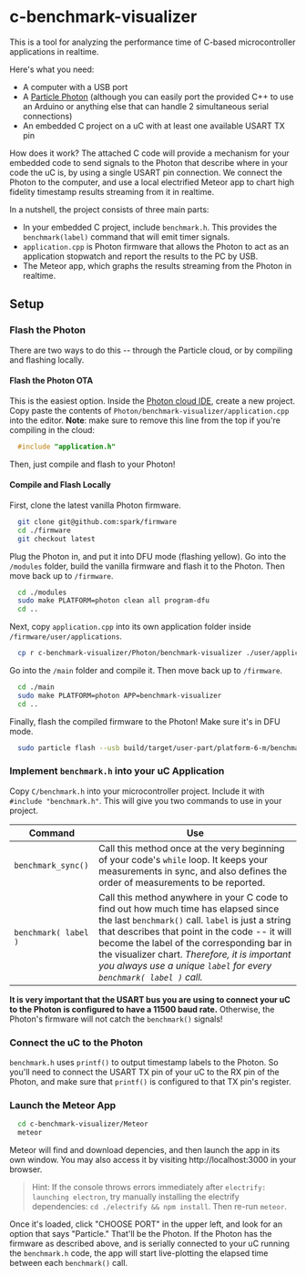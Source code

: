 # c-benchmark-visualizer
This is a tool for analyzing the performance time of C-based microcontroller applications in realtime.

Here's what you need:

*  A computer with a USB port
*  A [Particle Photon](http://particle.io) (although you can easily port the provided C++ to use an Arduino or anything else that can handle 2 simultaneous serial connections)
*  An embedded C project on a uC with at least one available USART TX pin

How does it work?  The attached C code will provide a mechanism for your embedded code to send signals to the Photon that describe where in your code the uC is, by using a single USART pin connection.  We connect the Photon to the computer, and use a local electrified Meteor app to chart high fidelity timestamp results streaming from it in realtime.

In a nutshell, the project consists of three main parts:

*  In your embedded C project, include `benchmark.h`.  This provides the `benchmark(label)` command that will emit timer signals.
*  `application.cpp` is Photon firmware that allows the Photon to act as an application stopwatch and report the results to the PC by USB.
*  The Meteor app, which graphs the results streaming from the Photon in realtime.

## Setup

### Flash the Photon
There are two ways to do this -- through the Particle cloud, or by compiling and flashing locally.

#### Flash the Photon OTA
This is the easiest option.  Inside the [Photon cloud IDE](http://build.particle.io), create a new project.  Copy paste the contents of `Photon/benchmark-visualizer/application.cpp` into the editor.  **Note**: make sure to remove this line from the top if you're compiling in the cloud:

```cpp
  #include "application.h"
```

Then, just compile and flash to your Photon!

#### Compile and Flash Locally
First, clone the latest vanilla Photon firmware.
```bash
  git clone git@github.com:spark/firmware
  cd ./firmware
  git checkout latest
```

Plug the Photon in, and put it into DFU mode (flashing yellow).  Go into the `/modules` folder, build the vanilla firmware and flash it to the Photon.  Then move back up to `/firmware`.
```bash
  cd ./modules
  sudo make PLATFORM=photon clean all program-dfu
  cd ..
```

Next, copy `application.cpp` into its own application folder inside `/firmware/user/applications`.
```bash
  cp r c-benchmark-visualizer/Photon/benchmark-visualizer ./user/applications
```

Go into the `/main` folder and compile it.  Then move back up to `/firmware`.
```bash
  cd ./main
  sudo make PLATFORM=photon APP=benchmark-visualizer
  cd ..
```

Finally, flash the compiled firmware to the Photon!  Make sure it's in DFU mode.
```bash
  sudo particle flash --usb build/target/user-part/platform-6-m/benchmark-visualizer.bin
```

### Implement `benchmark.h` into your uC Application
Copy `C/benchmark.h` into your microcontroller project.  Include it with `#include "benchmark.h"`.  This will give you two commands to use in your project.

Command | Use
---|---
`benchmark_sync()` | Call this method once at the very beginning of your code's `while` loop.  It keeps your measurements in sync, and also defines the order of measurements to be reported.
`benchmark( label )` | Call this method anywhere in your C code to find out how much time has elapsed since the last `benchmark()` call.  `label` is just a string that describes that point in the code -- it will become the label of the corresponding bar in the visualizer chart.  *Therefore, it is important you always use a unique `label` for every `benchmark( label )` call.*

**It is very important that the USART bus you are using to connect your uC to the Photon is configured to have a 11500 baud rate.**  Otherwise, the Photon's firmware will not catch the `benchmark()` signals!

### Connect the uC to the Photon
`benchmark.h` uses `printf()` to output timestamp labels to the Photon.  So you'll need to connect the USART TX pin of your uC to the RX pin of the Photon, and make sure that `printf()` is configured to that TX pin's register.

### Launch the Meteor App
```bash
  cd c-benchmark-visualizer/Meteor
  meteor
```

Meteor will find and download depencies, and then launch the app in its own window.  You may also access it by visiting http://localhost:3000 in your browser.

> Hint:  If the console throws errors immediately after `electrify: launching electron`, try manually installing the electrify dependencies: `cd ./electrify && npm install`.  Then re-run `meteor`.

Once it's loaded, click "CHOOSE PORT" in the upper left, and look for an option that says "Particle."  That'll be the Photon.  If the Photon has the firmware as described above, and is serially connected to your uC running the `benchmark.h` code, the app will start live-plotting the elapsed time between each `benchmark()` call.
